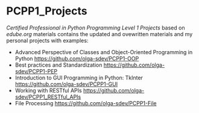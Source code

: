 # PCPP1_Projects

_Certified Professional in Python Programming Level 1 Projects_ based on *edube.org* materials contains the updated and ovewritten materials and my personal projects with examples:

* Advanced Perspective of Classes and Object-Oriented Programming in Python https://github.com/olga-sdev/PCPP1-OOP
* Best practices and Standardization https://github.com/olga-sdev/PCPP1-PEP
* Introduction to GUI Programming in Python: TkInter https://github.com/olga-sdev/PCPP1-GUI
* Working with RESTful APIs https://github.com/olga-sdev/PCPP1_RESTful_APIs
* File Processing https://github.com/olga-sdev/PCPP1-File
